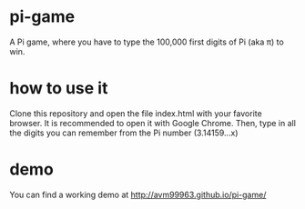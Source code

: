 pi-game
=======

A Pi game, where you have to type the 100,000 first digits of Pi (aka π) to win.

how to use it
=============

Clone this repository and open the file index.html with your favorite browser. It is recommended to open it with Google Chrome. Then, type in all the digits you can remember from the Pi number (3.14159...x)

demo
====

You can find a working demo at http://avm99963.github.io/pi-game/
